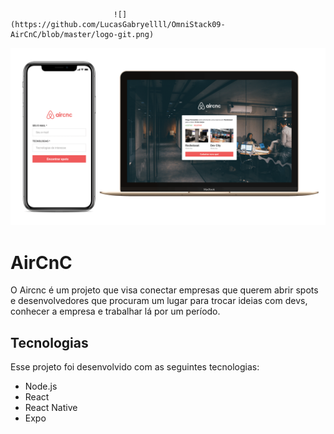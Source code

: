                            ![](https://github.com/LucasGabryellll/OmniStack09-AirCnC/blob/master/logo-git.png)

![](https://github.com/LucasGabryellll/OmniStack09-AirCnC/blob/master/aircnc-git.png)

# AirCnC
O Aircnc é um projeto que visa conectar empresas que querem abrir spots e desenvolvedores que procuram um lugar para trocar ideias com devs, conhecer a empresa e trabalhar lá por um período.

## Tecnologias
Esse projeto foi desenvolvido com as seguintes tecnologias:
- Node.js
- React
- React Native
- Expo
